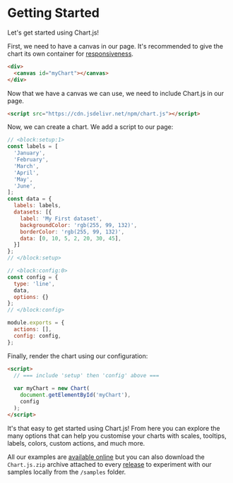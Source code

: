 # Getting Started

Let's get started using Chart.js!

First, we need to have a canvas in our page. It's recommended to give the chart its own container for [responsiveness](../configuration/responsive.md).

```html
<div>
  <canvas id="myChart"></canvas>
</div>
```

Now that we have a canvas we can use, we need to include Chart.js in our page.

```html
<script src="https://cdn.jsdelivr.net/npm/chart.js"></script>
```

Now, we can create a chart. We add a script to our page:

```js chart-editor
// <block:setup:1>
const labels = [
  'January',
  'February',
  'March',
  'April',
  'May',
  'June',
];
const data = {
  labels: labels,
  datasets: [{
    label: 'My First dataset',
    backgroundColor: 'rgb(255, 99, 132)',
    borderColor: 'rgb(255, 99, 132)',
    data: [0, 10, 5, 2, 20, 30, 45],
  }]
};
// </block:setup>

// <block:config:0>
const config = {
  type: 'line',
  data,
  options: {}
};
// </block:config>

module.exports = {
  actions: [],
  config: config,
};
```

Finally, render the chart using our configuration:

```html  
<script>
  // === include 'setup' then 'config' above ===
  
  var myChart = new Chart(
    document.getElementById('myChart'),
    config
  );
</script>
```

It's that easy to get started using Chart.js! From here you can explore the many options that can help you customise your charts with scales, tooltips, labels, colors, custom actions, and much more.

All our examples are [available online](https://www.chartjs.org/samples/latest/) but you can also download the `Chart.js.zip` archive attached to every [release](https://github.com/chartjs/Chart.js/releases) to experiment with our samples locally from the `/samples` folder.
